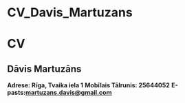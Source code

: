 # CV_Davis_Martuzans

# CV
## Dāvis Martuzāns
**Adrese: Rīga, Tvaika iela 1**
**Mobīlais Tālrunis: 25644052**
**E-pasts:martuzans.davis@gmail.com**

